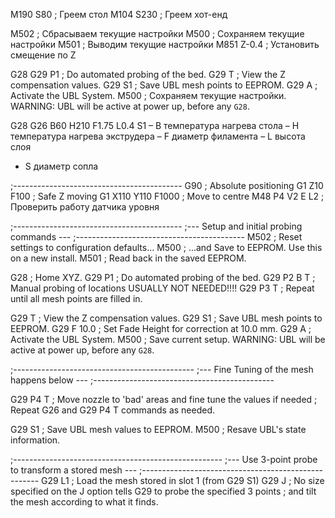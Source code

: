 M190 S80        ; Греем стол
M104 S230       ; Греем хот-енд

M502            ; Сбрасываем текущие настройки
M500            ; Сохраняем текущие настройки
M501            ; Выводим текущие настройки
M851 Z-0.4      ; Установить смещение по Z

G28
G29 P1          ; Do automated probing of the bed.
G29 T           ; View the Z compensation values.
G29 S1          ; Save UBL mesh points to EEPROM.
G29 A           ; Activate the UBL System.
M500            ; Сохраняем текущие настройки. WARNING: UBL will be active at power up, before any `G28`.

G28 
G26 B60 H210 F1.75 L0.4 S1 
 – B температура нагрева стола
 – H температура нагрева экструдера
 – F диаметр филамента
 – L высота слоя 
 - S диаметр сопла

;------------------------------------------
G90                 ; Absolute positioning
G1 Z10 F100         ; Safe Z moving
G1 X110 Y110 F1000  ; Move to centre
M48 P4 V2 E L2      ; Проверить работу датчика уровня


;------------------------------------------
;--- Setup and initial probing commands ---
;------------------------------------------
M502            ; Reset settings to configuration defaults...
M500            ; ...and Save to EEPROM. Use this on a new install.
M501            ; Read back in the saved EEPROM.  

G28             ; Home XYZ.
G29 P1          ; Do automated probing of the bed.
G29 P2 B T      ; Manual probing of locations USUALLY NOT NEEDED!!!!
G29 P3 T        ; Repeat until all mesh points are filled in.

G29 T           ; View the Z compensation values.
G29 S1          ; Save UBL mesh points to EEPROM.
G29 F 10.0      ; Set Fade Height for correction at 10.0 mm.
G29 A           ; Activate the UBL System.
M500            ; Save current setup. WARNING: UBL will be active at power up, before any `G28`.

;---------------------------------------------
;--- Fine Tuning of the mesh happens below ---
;---------------------------------------------
                
G29 P4 T        ; Move nozzle to 'bad' areas and fine tune the values if needed
                ; Repeat G26 and G29 P4 T  commands as needed.

G29 S1          ; Save UBL mesh values to EEPROM.
M500            ; Resave UBL's state information.

;----------------------------------------------------
;--- Use 3-point probe to transform a stored mesh ---
;----------------------------------------------------
G29 L1          ; Load the mesh stored in slot 1 (from G29 S1)
G29 J           ; No size specified on the J option tells G29 to probe the specified 3 points
                ; and tilt the mesh according to what it finds.

